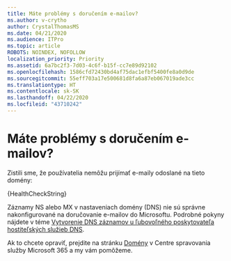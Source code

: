 ```yaml
---
title: Máte problémy s doručením e-mailov?
ms.author: v-crytho
author: CrystalThomasMS
ms.date: 04/21/2020
ms.audience: ITPro
ms.topic: article
ROBOTS: NOINDEX, NOFOLLOW
localization_priority: Priority
ms.assetid: 6a7bc2f3-7d03-4c6f-b15f-cc7e89d92102
ms.openlocfilehash: 1586cfd72430bd4af75dac1efbf5400fe8a0d9de
ms.sourcegitcommit: 55eff703a17e500681d8fa6a87eb067019ade3cc
ms.translationtype: HT
ms.contentlocale: sk-SK
ms.lasthandoff: 04/22/2020
ms.locfileid: "43710242"
---
```

# <a name="having-email-delivery-issues"></a>Máte problémy s doručením e-mailov?

Zistili sme, že používatelia nemôžu prijímať e-maily odoslané na tieto domény:
  
{HealthCheckString}
  
Záznamy NS alebo MX v nastaveniach domény (DNS) nie sú správne nakonfigurované na doručovanie e-mailov do Microsoftu. Podrobné pokyny nájdete v téme [Vytvorenie DNS záznamov u ľubovoľného poskytovateľa hostiteľských služieb DNS](https://docs.microsoft.com/office365/admin/get-help-with-domains/create-dns-records-at-any-dns-hosting-provider). 
  
Ak to chcete opraviť, prejdite na stránku [Domény](https://admin.microsoft.com/adminportal/home#/Domains) v Centre spravovania služby Microsoft 365 a my vám pomôžeme. 


